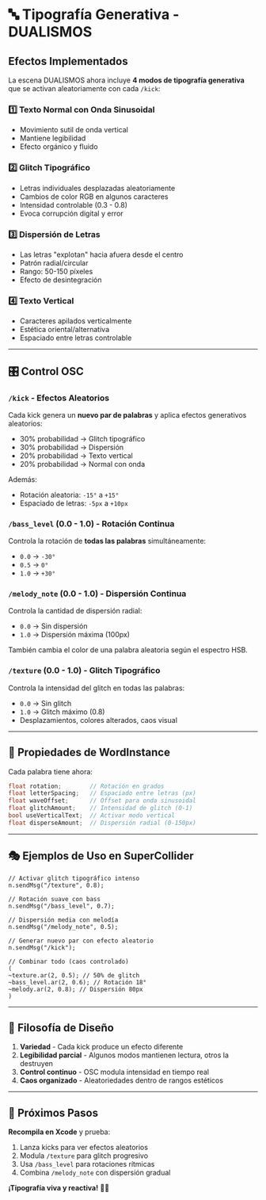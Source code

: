 # 🔤 Tipografía Generativa - DUALISMOS

## Efectos Implementados

La escena DUALISMOS ahora incluye **4 modos de tipografía generativa** que se activan aleatoriamente con cada `/kick`:

### 1️⃣ **Texto Normal con Onda Sinusoidal**
- Movimiento sutil de onda vertical
- Mantiene legibilidad
- Efecto orgánico y fluido

### 2️⃣ **Glitch Tipográfico**
- Letras individuales desplazadas aleatoriamente
- Cambios de color RGB en algunos caracteres
- Intensidad controlable (0.3 - 0.8)
- Evoca corrupción digital y error

### 3️⃣ **Dispersión de Letras**
- Las letras "explotan" hacia afuera desde el centro
- Patrón radial/circular
- Rango: 50-150 píxeles
- Efecto de desintegración

### 4️⃣ **Texto Vertical**
- Caracteres apilados verticalmente
- Estética oriental/alternativa
- Espaciado entre letras controlable

---

## 🎛️ Control OSC

### `/kick` - Efectos Aleatorios
Cada kick genera un **nuevo par de palabras** y aplica efectos generativos aleatorios:
- 30% probabilidad → Glitch tipográfico
- 30% probabilidad → Dispersión
- 20% probabilidad → Texto vertical
- 20% probabilidad → Normal con onda

Además:
- Rotación aleatoria: `-15°` a `+15°`
- Espaciado de letras: `-5px` a `+10px`

### `/bass_level` (0.0 - 1.0) - Rotación Continua
Controla la rotación de **todas las palabras** simultáneamente:
- `0.0` → `-30°`
- `0.5` → `0°`
- `1.0` → `+30°`

### `/melody_note` (0.0 - 1.0) - Dispersión Continua
Controla la cantidad de dispersión radial:
- `0.0` → Sin dispersión
- `1.0` → Dispersión máxima (100px)

También cambia el color de una palabra aleatoria según el espectro HSB.

### `/texture` (0.0 - 1.0) - Glitch Tipográfico
Controla la intensidad del glitch en todas las palabras:
- `0.0` → Sin glitch
- `1.0` → Glitch máximo (0.8)
- Desplazamientos, colores alterados, caos visual

---

## 🎨 Propiedades de WordInstance

Cada palabra tiene ahora:

```cpp
float rotation;        // Rotación en grados
float letterSpacing;   // Espaciado entre letras (px)
float waveOffset;      // Offset para onda sinusoidal
float glitchAmount;    // Intensidad de glitch (0-1)
bool useVerticalText;  // Activar modo vertical
float disperseAmount;  // Dispersión radial (0-150px)
```

---

## 🎭 Ejemplos de Uso en SuperCollider

```supercollider
// Activar glitch tipográfico intenso
n.sendMsg("/texture", 0.8);

// Rotación suave con bass
n.sendMsg("/bass_level", 0.7);

// Dispersión media con melodía
n.sendMsg("/melody_note", 0.5);

// Generar nuevo par con efecto aleatorio
n.sendMsg("/kick");

// Combinar todo (caos controlado)
(
~texture.ar(2, 0.5); // 50% de glitch
~bass_level.ar(2, 0.6); // Rotación 18°
~melody.ar(2, 0.8); // Dispersión 80px
)
```

---

## 🔧 Filosofía de Diseño

1. **Variedad** - Cada kick produce un efecto diferente
2. **Legibilidad parcial** - Algunos modos mantienen lectura, otros la destruyen
3. **Control continuo** - OSC modula intensidad en tiempo real
4. **Caos organizado** - Aleatoriedades dentro de rangos estéticos

---

## 🚀 Próximos Pasos

**Recompila en Xcode** y prueba:

1. Lanza kicks para ver efectos aleatorios
2. Modula `/texture` para glitch progresivo
3. Usa `/bass_level` para rotaciones rítmicas
4. Combina `/melody_note` con dispersión gradual

**¡Tipografía viva y reactiva!** 🎨✨
